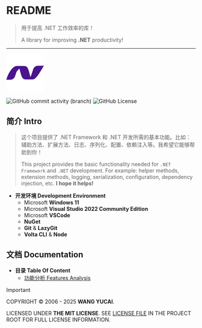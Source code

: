 # README

> 用于提高 .NET 工作效率的库！
>
> A library for improving **.NET** productivity!

----

<img src="assets/Icon.png" alt=".NET" style="zoom:50%;" />

![GitHub commit activity (branch)](https://img.shields.io/github/commit-activity/t/niacomsoft/dotnet-prolibs/dev?style=for-the-badge&logo=git&label=Commit%20Times) ![GitHub License](https://img.shields.io/github/license/niacomsoft/dotnet-prolibs?style=for-the-badge&logo=git&label=License&link=https%3A%2F%2Fgithub.com%2Fniacomsoft%2Fdotnet-prolibs%2Fblob%2Fmain%2FLICENSE)



## 简介 Intro

> 这个项目提供了 .NET Framework 和 .NET 开发所需的基本功能。比如：辅助方法、扩展方法、日志、序列化、配置、依赖注入等。我希望它能够帮助到你！
> 
> This project provides the basic functionality needed for `.NET Framework` and `.NET` development. For example: helper methods, extension methods, logging, serialization, configuration, dependency injection, etc. **I hope it helps!**

- **开发环境 Development Environment**
  - Microsoft **Windows 11**
  - Microsoft **Visual Studio 2022 Community Edition**
  - Microsoft **VSCode**
  - **NuGet**
  - **Git** & **LazyGit**
  - **Volta CLI** & **Node**

## 文档 Documentation

- **目录 Table Of Content**
  - [功能分析 Features Analysis](docs/feature-analysis.md)




> [!IMPORTANT]
>
> COPYRIGHT © 2006 - 2025 **WANG YUCAI**.
>
> LICENSED UNDER **THE MIT LICENSE**. SEE [LICENSE FILE](LICENSE) IN THE PROJECT ROOT FOR FULL LICENSE INFORMATION. 



